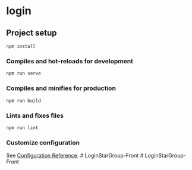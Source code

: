 # login

## Project setup
```
npm install
```

### Compiles and hot-reloads for development
```
npm run serve
```

### Compiles and minifies for production
```
npm run build
```

### Lints and fixes files
```
npm run lint
```

### Customize configuration
See [Configuration Reference](https://cli.vuejs.org/config/).
#   L o g i n S t a r G r o u p - F r o n t  
 #   L o g i n S t a r G r o u p - F r o n t  
 